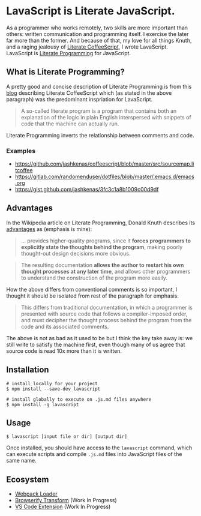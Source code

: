 # LavaScript is Literate JavaScript.

As a programmer who works remotely, two skills are more important than others: written communication and programming itself. I exercise the later far more than the former. And because of that, my love for all things Knuth, and a raging jealousy of [Literate CoffeeScript](https://coffeescript.org/#literate), I wrote LavaScript. LavaScript is [Literate Programming](https://en.wikipedia.org/wiki/Literate_programming) for JavaScript.

## What is Literate Programming?

A pretty good and concise description of Literate Programming is from this [blog](http://badassjs.com/post/39952923831/badass-js-roundup-literate-coffeescript) describing Literate CoffeeScript which (as stated in the above paragraph) was the predominant inspriation for LavaScript.

> A so-called literate program is a program that contains both an explanation of the logic in plain English interspersed with snippets of code that the machine can actually run.

Literate Programming inverts the relationship between comments and code.

### Examples

* https://github.com/jashkenas/coffeescript/blob/master/src/sourcemap.litcoffee
* https://gitlab.com/randomenduser/dotfiles/blob/master/.emacs.d/emacs.org
* https://gist.github.com/jashkenas/3fc3c1a8b1009c00d9df

## Advantages

In the Wikipedia article on Literate Programming, Donald Knuth describes its [advantages](https://en.wikipedia.org/wiki/Literate_programming#Advantages) as (emphasis is mine):

> ... provides higher-quality programs, since it **forces programmers to explicitly state the thoughts behind the program**, making poorly thought-out design decisions more obvious.

> The resulting documentation **allows the author to restart his own thought processes at any later time**, and allows other programmers to understand the construction of the program more easily.

How the above differs from conventional comments is so important, I thought it should be isolated from rest of the paragraph for emphasis.

> This differs from traditional documentation, in which a programmer is presented with source code that follows a compiler-imposed order, and must decipher the thought process behind the program from the code and its associated comments.

The above is not as bad as it used to be but I think the key take away is: we still write to satisfy the machine first, even though many of us agree that source code is read 10x more than it is written.

## Installation

```shell
# install locally for your project
$ npm install --save-dev lavascript
```

```shell
# install globally to execute on .js.md files anywhere
$ npm install -g lavascript
```

## Usage

```shell
$ lavascript [input file or dir] [output dir]
```

Once installed, you should have access to the `lavascript` command, which can execute scripts and compile `.js.md` files into JavaScript files of the same name.

## Ecosystem

* [Webpack Loader](https://npm.im/lavascript-loader)
* [Browserify Transform](https://github.com/mjstahl/lavaify) (Work In Progress)
* [VS Code Extension](https://github.com/mjstahl/vscode-lavascript) (Work In Progress)